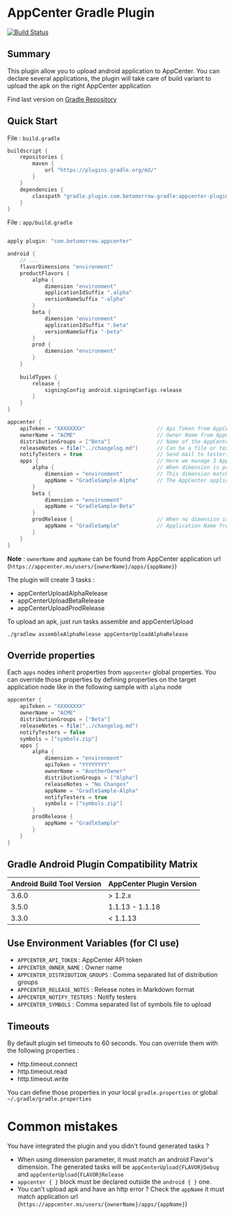 # AppCenter Gradle Plugin

[![Build Status](https://travis-ci.com/oliviergauthier/gradle-appcenter-plugin.svg?branch=master)](https://travis-ci.com/oliviergauthier/gradle-appcenter-plugin.svg?branch=master)

## Summary

This plugin allow you to upload android application to AppCenter. You can declare several applications, the plugin will take care of build variant to upload the apk on the right AppCenter application

Find last version on [Gradle Repository](https://plugins.gradle.org/plugin/com.betomorrow.appcenter)

## Quick Start

File : `build.gradle`

```groovy
buildscript {
    repositories {
        maven {
            url "https://plugins.gradle.org/m2/"
        }
    }
    dependencies {
        classpath "gradle.plugin.com.betomorrow.gradle:appcenter-plugin:1.2.0"
    }
}

```

File : `app/build.gradle`

```groovy

apply plugin: "com.betomorrow.appcenter"

android {
    // ...
    flavorDimensions "environment"
    productFlavors {
        alpha {
            dimension "environment"
            applicationIdSuffix ".alpha"
            versionNameSuffix "-alpha"
        }
        beta {
            dimension "environment"
            applicationIdSuffix ".beta"
            versionNameSuffix "-beta"
        }
        prod {
            dimension "environment"
        }
    }
    
    buildTypes {
        release {
            signingConfig android.signingConfigs.release
        }
    }
}

appcenter {
    apiToken = "XXXXXXXX"                       // Api Token from AppCenter user profile
    ownerName = "ACME"                          // Owner Name from AppCenter Application (see following note)
    distributionGroups = ["Beta"]               // Name of the AppCenter Distribution Group
    releaseNotes = file("../changelog.md")      // Can be a file or text
    notifyTesters = true                        // Send mail to testers
    apps {                                      // Here we manage 3 AppCenter applications : alpha, beta and prod
        alpha {                                 // When dimension is provided, this name match the productFlavor name
            dimension = "environment"           // This dimension match the flavor dimension
            appName = "GradleSample-Alpha"      // The AppCenter application name
        }
        beta {
            dimension = "environment"
            appName = "GradleSample-Beta"
        }
        prodRelease {                           // When no dimension is provided, this name match the full variant name
            appName = "GradleSample"            // Application Name from AppCenter (see following note)
        }
    }
}

```
**Note** : `ownerName` and `appName` can be found from AppCenter application url (`https://appcenter.ms/users/{ownerName}/apps/{appName}`) 


The plugin will create 3 tasks :

- appCenterUploadAlphaRelease
- appCenterUploadBetaRelease
- appCenterUploadProdRelease

To upload an apk, just run tasks assemble and appCenterUpload

`./gradlew assembleAlphaRelease appCenterUploadAlphaRelease`


## Override properties

Each `apps` nodes inherit properties from `appcenter` global properties. You can override those properties by defining properties on the target application node like in the following sample with `alpha` node

```groovy
appcenter {
    apiToken = "XXXXXXXX"
    ownerName = "ACME"
    distributionGroups = ["Beta"]
    releaseNotes = file("../changelog.md")
    notifyTesters = false
    symbols = ["symbols.zip"]
    apps {      
        alpha {
            dimension = "environment"
            apiToken = "YYYYYYYY"
            ownerName = "AnotherOwner"
            distributionGroups = ["Alpha"]
            releaseNotes = "No Changes"
            appName = "GradleSample-Alpha"
            notifyTesters = true
            symbols = ["symbols.zip"]
        }
        prodRelease {           
            appName = "GradleSample"
        }
    }
}
```

## Gradle Android Plugin Compatibility Matrix

| Android Build Tool Version | AppCenter Plugin Version |
| -------------------------- | ------------------------ |
| 3.6.0                      | > 1.2.x                  |
| 3.5.0                      | 1.1.13 - 1.1.18          |
| 3.3.0                      | < 1.1.13                 |

## Use Environment Variables (for CI use)
- `APPCENTER_API_TOKEN` : AppCenter API token
- `APPCENTER_OWNER_NAME` : Owner name
- `APPCENTER_DISTRIBUTION_GROUPS` : Comma separated list of distribution groups 
- `APPCENTER_RELEASE_NOTES` : Release notes in Markdown format
- `APPCENTER_NOTIFY_TESTERS` : Notify testers
- `APPCENTER_SYMBOLS` : Comma separated list of symbols file to upload

## Timeouts
By default plugin set timeouts to 60 seconds. You can override them with the following properties :
- http.timeout.connect
- http.timeout.read
- http.timeout.write

You can define those properties in your local `gradle.properties` or global `~/.gradle/gradle.properties`

# Common mistakes
You have integrated the plugin and you didn't found generated tasks ?

- When using dimension parameter, it must match an android Flavor's dimension. The generated tasks will be `appCenterUpload{FLAVOR}Debug` and `appCenterUpload{FLAVOR}Release`
- `appcenter { }` block must be declared outside the `android { }` one.
- You can't upload apk and have an http error ? Check the `appName` it must match application url (`https://appcenter.ms/users/{ownerName}/apps/{appName}`)
